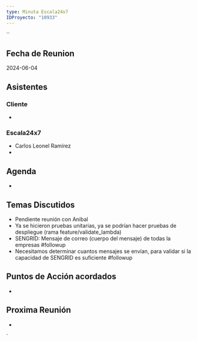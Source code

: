 ```yaml
---
type: Minuta Escala24x7
IDProyecto: "10933"
---
```

``
## Fecha de Reunion
2024-06-04

## Asistentes

### Cliente
* 
### Escala24x7
- Carlos Leonel Ramírez
-  

## Agenda
* 
## Temas Discutidos
*  Pendiente reunión con Anibal
* Ya se hicieron pruebas unitarias, ya se podrían hacer pruebas de despliegue (rama feature/validate_lambda)
* SENGRID: Mensaje de correo (cuerpo del mensaje) de todas la empresas #followup
* Necesitamos determinar cuantos mensajes se envían, para validar si la capacidad de SENGRID es suficiente #followup

## Puntos de Acción acordados
*  

## Proxima Reunión
*   

`